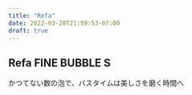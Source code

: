 ```yaml
---
title: "Refa"
date: 2022-03-28T21:59:53-07:00
draft: true
---
```

## Refa FINE BUBBLE S  
かつてない数の泡で、バスタイムは美しさを磨く時間へ


